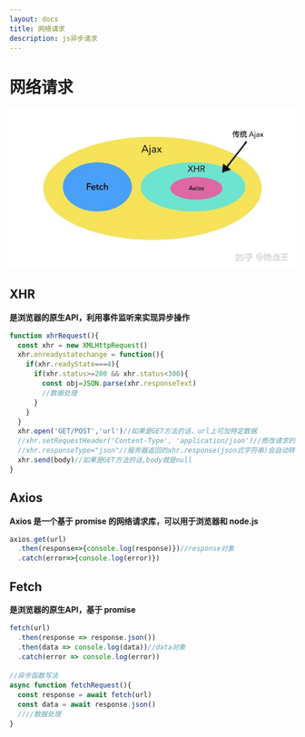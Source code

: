 ```yaml
---
layout: docs
title: 网络请求
description: js异步请求
---
```


# 网络请求

![关系图](../img/2.png)

## XHR

**是浏览器的原生API，利用事件监听来实现异步操作**

``` javascript
function xhrRequest(){
  const xhr = new XMLHttpRequest()
  xhr.onreadystatechange = function(){
    if(xhr.readyState===4){
      if(xhr.status>=200 && xhr.status<300){
        const obj=JSON.parse(xhr.responseText)
        //数据处理
      }
    }
  }
  xhr.open('GET/POST','url')//如果是GET方法的话，url上可加特定数据
  //xhr.setRequestHeader('Content-Type', 'application/json')//修改请求的头部信息
  //xhr.responseType="json"//服务器返回的xhr.response(json式字符串)会自动转换成对象
  xhr.send(body)//如果是GET方法的话,body就是null
}
```

## Axios

**Axios 是一个基于 promise 的网络请求库，可以用于浏览器和 node.js**

``` javascript
axios.get(url)
  .then(response=>{console.log(response)})//response对象
  .catch(error=>{console.log(error)})
```

## Fetch

**是浏览器的原生API，基于 promise**

``` javascript
fetch(url)
  .then(response => response.json())
  .then(data => console.log(data))//data对象
  .catch(error => console.log(error))

//异步函数写法
async function fetchRequest(){
  const response = await fetch(url)
  const data = await response.json()
  ////数据处理
}
```

